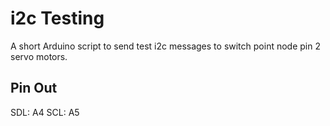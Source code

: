 # i2c Testing
A short Arduino script to send test i2c messages to switch point node pin 2 servo motors.

## Pin Out
SDL: A4
SCL: A5